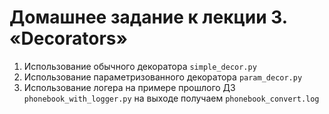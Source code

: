 # Домашнее задание к лекции 3. «Decorators»
1. Использование обычного декоратора `simple_decor.py`
2. Использование параметризованного декоратора `param_decor.py`
3. Использование логера на примере прошлого ДЗ `phonebook_with_logger.py` на выходе получаем `phonebook_convert.log`